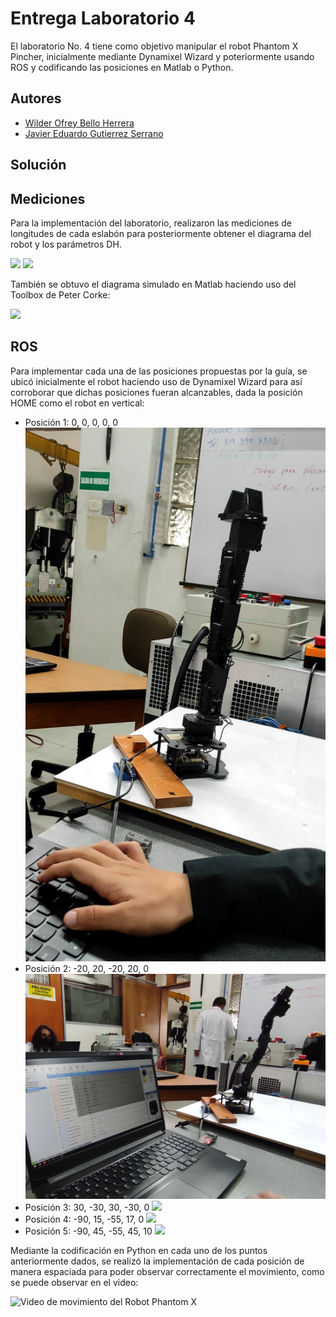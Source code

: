 # Entrega Laboratorio 4

El laboratorio No. 4 tiene como objetivo manipular el robot Phantom X Pincher, inicialmente mediante Dynamixel Wizard y poteriormente usando ROS y codificando las posiciones en Matlab o Python.

## Autores

- [Wilder Ofrey Bello Herrera](https://github.com/WilderBello)
- [Javier Eduardo Gutierrez Serrano](https://github.com/jaegutierrezser)

## Solución

## Mediciones

Para la implementación del laboratorio, realizaron las mediciones de longitudes de cada eslabón para posteriormente obtener el diagrama del robot y los parámetros DH.

![](https://github.com/WilderBello/Robotica_Laboratorio_4/blob/main/Imagenes/Diagrama.jpg)
![](https://github.com/WilderBello/Robotica_Laboratorio_4/blob/main/Imagenes/Parametros.jpg)

También se obtuvo el diagrama simulado en Matlab haciendo uso del Toolbox de Peter Corke:

![](https://github.com/WilderBello/Robotica_Laboratorio_4/blob/main/Imagenes/Diagrama_Matlab.jpg)

## ROS

Para implementar cada una de las posiciones propuestas por la guía, se ubicó inicialmente el robot haciendo uso de Dynamixel Wizard para así corroborar que dichas posiciones fueran alcanzables, dada la posición HOME como el robot en vertical:

- Posición 1: 0, 0, 0, 0, 0
![](https://github.com/WilderBello/Robotica_Laboratorio_4/blob/main/Imagenes/Wizard1.png)
- Posición 2: -20, 20, -20, 20, 0
![](https://github.com/WilderBello/Robotica_Laboratorio_4/blob/main/Imagenes/Wizard2.jpg)
- Posición 3: 30, -30, 30, -30, 0
![](https://github.com/WilderBello/Robotica_Laboratorio_4/blob/main/Imagenes/Wizard3.jpg)
- Posición 4: -90, 15, -55, 17, 0
![](https://github.com/WilderBello/Robotica_Laboratorio_4/blob/main/Imagenes/Wizard4.jpg)
- Posición 5: -90, 45, -55, 45, 10
![](https://github.com/WilderBello/Robotica_Laboratorio_4/blob/main/Imagenes/Wizard5.jpg)

Mediante la codificación en Python en cada uno de los puntos anteriormente dados, se realizó la implementación de cada posición de manera espaciada para poder observar correctamente el movimiento, como se puede observar en el video:

![Video de movimiento del Robot Phantom X](https://drive.google.com/file/d/1QhI-nAJg5XgqxbzmVyoA0x-kBUTsYf57/view?usp=sharing)
